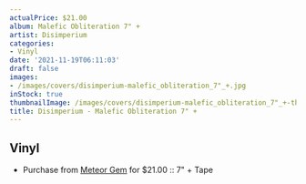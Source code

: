 ```yaml
---
actualPrice: $21.00
album: Malefic Obliteration 7" +
artist: Disimperium
categories:
- Vinyl
date: '2021-11-19T06:11:03'
draft: false
images:
- /images/covers/disimperium-malefic_obliteration_7"_+.jpg
inStock: true
thumbnailImage: /images/covers/disimperium-malefic_obliteration_7"_+-thumb.jpg
title: Disimperium - Malefic Obliteration 7" +
---
```


## Vinyl
* Purchase from [Meteor Gem](https://meteor-gem.com/products/disimperium-malefic-obliteration-7-cassette) for $21.00 :: 7" + Tape
